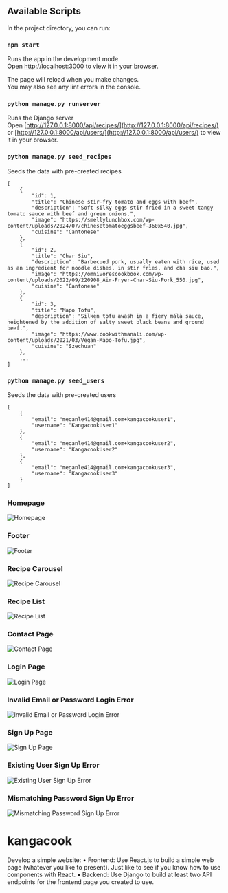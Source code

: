 ## Available Scripts

In the project directory, you can run:

### `npm start`

Runs the app in the development mode.\
Open [http://localhost:3000](http://localhost:3000) to view it in your browser.

The page will reload when you make changes.\
You may also see any lint errors in the console.

### `python manage.py runserver`

Runs the Django server\
Open [http://127.0.0.1:8000/api/recipes/](http://127.0.0.1:8000/api/recipes/) or [http://127.0.0.1:8000/api/users/](http://127.0.0.1:8000/api/users/) to view it in your browser.

### `python manage.py seed_recipes`

Seeds the data with pre-created recipes
```
[
    {
        "id": 1,
        "title": "Chinese stir-fry tomato and eggs with beef",
        "description": "Soft silky eggs stir fried in a sweet tangy tomato sauce with beef and green onions.",
        "image": "https://smellylunchbox.com/wp-content/uploads/2024/07/chinesetomatoeggsbeef-360x540.jpg",
        "cuisine": "Cantonese"
    },
    {
        "id": 2,
        "title": "Char Siu",
        "description": "Barbecued pork, usually eaten with rice, used as an ingredient for noodle dishes, in stir fries, and cha siu bao.",
        "image": "https://omnivorescookbook.com/wp-content/uploads/2022/09/220908_Air-Fryer-Char-Siu-Pork_550.jpg",
        "cuisine": "Cantonese"
    },
    {
        "id": 3,
        "title": "Mapo Tofu",
        "description": "Silken tofu awash in a fiery málà sauce, heightened by the addition of salty sweet black beans and ground beef.",
        "image": "https://www.cookwithmanali.com/wp-content/uploads/2021/03/Vegan-Mapo-Tofu.jpg",
        "cuisine": "Szechuan"
    },
    ...
]
```

### `python manage.py seed_users`

Seeds the data with pre-created users
```
[
    {
        "email": "meganle414@gmail.com+kangacookuser1",
        "username": "KangacookUser1"
    },
    {
        "email": "meganle414@gmail.com+kangacookuser2",
        "username": "KangacookUser2"
    },
    {
        "email": "meganle414@gmail.com+kangacookuser3",
        "username": "KangacookUser3"
    }
]
```
### Homepage
![Homepage](https://github.com/meganle414/kangacook/blob/main/images/index.png?raw=true)
### Footer
![Footer](https://github.com/meganle414/kangacook/blob/main/images/index_footer.png?raw=true)
### Recipe Carousel
![Recipe Carousel](https://github.com/meganle414/kangacook/blob/main/images/recipe_carousel.png?raw=true)
### Recipe List
![Recipe List](https://github.com/meganle414/kangacook/blob/main/images/recipe_list.png?raw=true)
### Contact Page
![Contact Page](https://github.com/meganle414/kangacook/blob/main/images/contact.png?raw=true)
### Login Page
![Login Page](https://github.com/meganle414/kangacook/blob/main/images/login.png?raw=true)
### Invalid Email or Password Login Error
![Invalid Email or Password Login Error](https://github.com/meganle414/kangacook/blob/main/images/invalid_email_password_login_error.png?raw=true)
### Sign Up Page
![Sign Up Page](https://github.com/meganle414/kangacook/blob/main/images/sign_up.png?raw=true)
### Existing User Sign Up Error
![Existing User Sign Up Error](https://github.com/meganle414/kangacook/blob/main/images/existing_user_sign_up_error.png?raw=true)
### Mismatching Password Sign Up Error
![Mismatching Password Sign Up Error](https://github.com/meganle414/kangacook/blob/main/images/mismatching_password_sign_up_error.png?raw=true)

# kangacook
Develop a simple website:
• Frontend: Use React.js to build a simple web page (whatever you like to present). Just like to see if you know how to use components with React.
• Backend: Use Django to build at least two API endpoints for the frontend page you created to use.